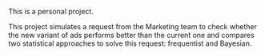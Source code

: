 This is a personal project.

This project simulates a request from the Marketing team to check whether the new variant of ads performs better than the current one 
and compares two statistical approaches to solve this request: frequentist and Bayesian.
